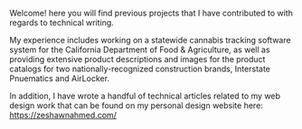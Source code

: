 
Welcome! here you will find previous projects that I have contributed to with regards to technical writing.

My experience includes working on a statewide cannabis tracking software system for the California Department of Food & Agriculture, as well as providing extensive product descriptions and images for the product catalogs for two nationally-recognized construction brands, Interstate Pnuematics and AirLocker. 

In addition, I have wrote a handful of technical articles related to my web design work that can be found on my personal design website here:
https://zeshawnahmed.com/

